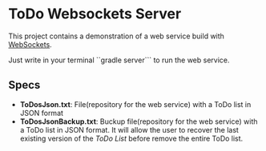 # ToDo Websockets Server 
This project contains a demonstration of a web service build with [WebSockets](https://tyrus.java.net/).

Just write in your terminal ``gradle server``` to run the web service.


## Specs

* **ToDosJson.txt**: File(repository for the web service) with a ToDo list in JSON format
* **ToDosJsonBackup.txt**: Buckup file(repository for the web service) with a ToDo list in JSON format. It will allow the user to recover the last existing version of the *ToDo List* before remove the entire ToDo list.
